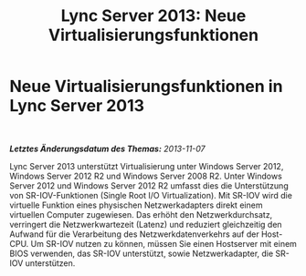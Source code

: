 ﻿---
title: 'Lync Server 2013: Neue Virtualisierungsfunktionen'
TOCTitle: Neue Virtualisierungsfunktionen
ms:assetid: edeb2c41-765e-47b8-8a2b-7a7ce09de2ad
ms:mtpsurl: https://technet.microsoft.com/de-de/library/JJ721926(v=OCS.15)
ms:contentKeyID: 49891003
ms.date: 05/19/2016
mtps_version: v=OCS.15
ms.translationtype: HT
---

# Neue Virtualisierungsfunktionen in Lync Server 2013

 

_**Letztes Änderungsdatum des Themas:** 2013-11-07_

Lync Server 2013 unterstützt Virtualisierung unter Windows Server 2012, Windows Server 2012 R2 und Windows Server 2008 R2. Unter Windows Server 2012 und Windows Server 2012 R2 umfasst dies die Unterstützung von SR-IOV-Funktionen (Single Root I/O Virtualization). Mit SR-IOV wird die virtuelle Funktion eines physischen Netzwerkadapters direkt einem virtuellen Computer zugewiesen. Das erhöht den Netzwerkdurchsatz, verringert die Netzwerkwartezeit (Latenz) und reduziert gleichzeitig den Aufwand für die Verarbeitung des Netzwerkdatenverkehrs auf der Host-CPU. Um SR-IOV nutzen zu können, müssen Sie einen Hostserver mit einem BIOS verwenden, das SR-IOV unterstützt, sowie Netzwerkadapter, die SR-IOV unterstützen.

